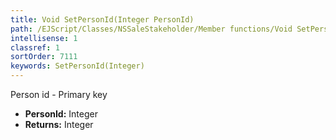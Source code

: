 ```yaml
---
title: Void SetPersonId(Integer PersonId)
path: /EJScript/Classes/NSSaleStakeholder/Member functions/Void SetPersonId(Integer p_0)
intellisense: 1
classref: 1
sortOrder: 7111
keywords: SetPersonId(Integer)
---
```



Person id - Primary key



* **PersonId:** Integer
* **Returns:** Integer


